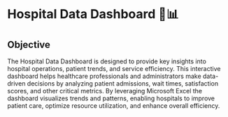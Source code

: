 # Hospital Data Dashboard 🏥📊
## Objective
The Hospital Data Dashboard is designed to provide key insights into hospital operations, patient trends, and service efficiency. This interactive dashboard helps healthcare professionals and administrators make data-driven decisions by analyzing patient admissions, wait times, satisfaction scores, and other critical metrics.
By leveraging Microsoft Excel the dashboard visualizes trends and patterns, enabling hospitals to improve patient care, optimize resource utilization, and enhance overall efficiency.
